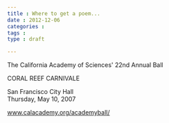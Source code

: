 ```yaml
---
title : Where to get a poem...
date : 2012-12-06
categories : 
tags : 
type : draft

---
```

  
  
  
  
The California Academy of Sciences' 22nd Annual Ball  
  
CORAL REEF CARNIVALE  
  
San Francisco City Hall  
Thursday, May 10, 2007  
  
www.calacademy.org/academyball/